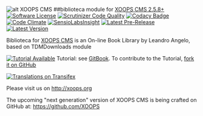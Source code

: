 ![alt XOOPS CMS](http://xoops.org/images/logoXoops4GithubRepository.png)
##biblioteca module for  [XOOPS CMS 2.5.8+](https://xoops.org)
[![Software License](https://img.shields.io/badge/license-GPL-brightgreen.svg?style=flat)](LICENSE)
[![Scrutinizer Code Quality](https://img.shields.io/scrutinizer/g/XoopsModules25x/biblioteca.svg?style=flat)](https://scrutinizer-ci.com/g/XoopsModules25x/biblioteca/?branch=master)
[![Codacy Badge](https://api.codacy.com/project/badge/Grade/62892df869944a819b2190b461ea84e4)](https://www.codacy.com/app/mambax7/biblioteca_2)
[![Code Climate](https://img.shields.io/codeclimate/github/XoopsModules25x/biblioteca.svg?style=flat)](https://codeclimate.com/github/XoopsModules25x/biblioteca)
[![SensioLabsInsight](https://insight.sensiolabs.com/projects/2af51eac-1cac-4048-8b5f-895ad7129efc/mini.png)](https://insight.sensiolabs.com/projects/2af51eac-1cac-4048-8b5f-895ad7129efc)
[![Latest Pre-Release](https://img.shields.io/github/tag/XoopsModules25x/biblioteca.svg?style=flat)](https://github.com/XoopsModules25x/biblioteca/tags/)
[![Latest Version](https://img.shields.io/github/release/XoopsModules25x/biblioteca.svg?style=flat)](https://github.com/XoopsModules25x/biblioteca/releases/)

Biblioteca for [XOOPS CMS](http://xoops.org) is an On-line Book Library by Leandro Angelo, based on TDMDownloads module

[![Tutorial Available](http://xoops.org/images/tutorial-available-blue.svg)](https://www.gitbook.com/book/xoops/biblioteca-tutorial/) Tutorial: see [GitBook](https://www.gitbook.com/book/xoops/biblioteca-tutorial/).
To contribute to the Tutorial, [fork it on GitHub](https://github.com/XoopsDocs/biblioteca-tutorial)

[![Translations on Transifex](http://xoops.org/images/translations-transifex-blue.svg)](https://www.transifex.com/xoops)

Please visit us on http://xoops.org

The upcoming "next generation" version of XOOPS CMS is being crafted on GitHub at: https://github.com/XOOPS


